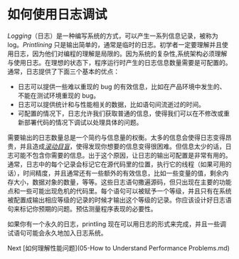 # 如何使用日志调试

*Logging*（日志）是一种编写系统的方式，可以产生一系列信息记录，被称为 log。*Printlining* 只是输出简单的，通常是临时的日志。初学者一定要理解并且使用日志，因为他们对编程的理解是局限的。因为系统的复杂性,系统架构必须理解与使用日志。在理想的状态下，程序运行时产生的日志信息数量需要是可配置的。通常，日志提供了下面三个基本的优点：

- 日志可以提供一些难以重现的 bug 的有效信息，比如在产品环境中发生的、不能在测试环境重现的 bug。
- 日志可以提供统计和与性能相关的数据，比如语句间流逝过的时间。
- 可配置的情况下，日志允许我们获取普通的信息，使得我们可以在不修改或重新部署代码的情况下调试以处理具体的问题。

需要输出的日志数量总是一个简约与信息量的权衡。太多的信息会使得日志变得昂贵，并且造成[*滚动目盲*](../../4-Glossary.md)，使得发现你想要的信息变得很困难。但信息太少的话，日志可能不包含你需要的信息。出于这个原因，让日志的输出可配置是非常有用的。通常，日志中的每个记录会标记它在源代码里的位置，执行它的线程（如果可用的话），时间精度，并且通常还有一些额外的有效信息，比如一些变量的值，剩余内存大小，数据对象的数量，等等。这些日志语句撒遍源码，但只出现在主要的功能点和一些可能出现危机的代码里。每个语句可以被赋予一个等级，并且只有在系统被配置成输出相应等级的记录的时候才输出这个等级的记录。你应该设计好日志语句来标记你预期的问题。预估测量程序表现的必要性。

如果你有一个永久的日志，printling 现在可以用日志的形式来完成，并且一些调试语句可能会永久地加入日志系统。

Next [如何理解性能问题](05-How to Understand Performance Problems.md)
